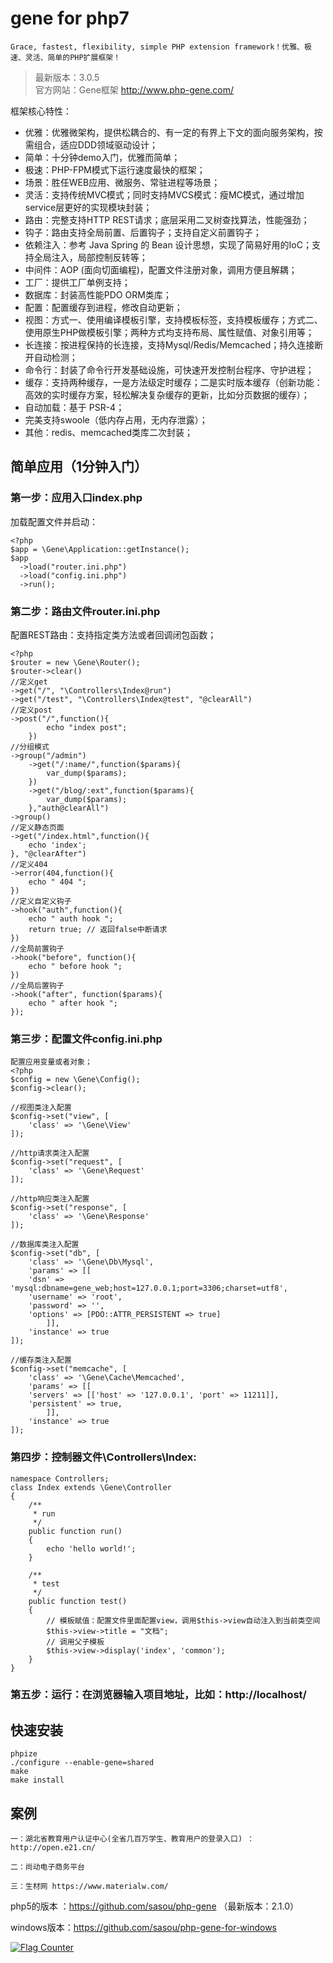 # gene for php7

    Grace, fastest, flexibility, simple PHP extension framework！优雅、极速、灵活、简单的PHP扩展框架！     

>   最新版本：3.0.5    
>   官方网站：Gene框架 http://www.php-gene.com/

框架核心特性：
* 优雅：优雅微架构，提供松耦合的、有一定的有界上下文的面向服务架构，按需组合，适应DDD领域驱动设计；
* 简单：十分钟demo入门，优雅而简单；
* 极速：PHP-FPM模式下运行速度最快的框架；
* 场景：胜任WEB应用、微服务、常驻进程等场景；
* 灵活：支持传统MVC模式；同时支持MVCS模式：瘦MC模式，通过增加service层更好的实现模块封装；
* 路由：完整支持HTTP REST请求；底层采用二叉树查找算法，性能强劲；
* 钩子：路由支持全局前置、后置钩子；支持自定义前置钩子；
* 依赖注入：参考 Java Spring 的 Bean 设计思想，实现了简易好用的IoC；支持全局注入，局部控制反转等；
* 中间件：AOP (面向切面编程)，配置文件注册对象，调用方便且解耦；
* 工厂：提供工厂单例支持；
* 数据库：封装高性能PDO ORM类库；
* 配置：配置缓存到进程，修改自动更新；
* 视图：方式一、使用编译模板引擎，支持模板标签，支持模板缓存；方式二、使用原生PHP做模板引擎；两种方式均支持布局、属性赋值、对象引用等；
* 长连接：按进程保持的长连接，支持Mysql/Redis/Memcached；持久连接断开自动检测；
* 命令行：封装了命令行开发基础设施，可快速开发控制台程序、守护进程；
* 缓存：支持两种缓存，一是方法级定时缓存；二是实时版本缓存（创新功能：高效的实时缓存方案，轻松解决复杂缓存的更新，比如分页数据的缓存）； 
* 自动加载：基于 PSR-4；
* 完美支持swoole（低内存占用，无内存泄露）；
* 其他：redis、memcached类库二次封装；

## 简单应用（1分钟入门）  
### 第一步：应用入口index.php

   加载配置文件并启动：
   
    <?php
    $app = \Gene\Application::getInstance();
    $app
      ->load("router.ini.php")
      ->load("config.ini.php")
      ->run();  

### 第二步：路由文件router.ini.php   

   配置REST路由：支持指定类方法或者回调闭包函数；   
   
    <?php
    $router = new \Gene\Router();
    $router->clear()
    //定义get
    ->get("/", "\Controllers\Index@run")
    ->get("/test", "\Controllers\Index@test", "@clearAll")
    //定义post
    ->post("/",function(){
            echo "index post";
        })    
    //分组模式
    ->group("/admin")
        ->get("/:name/",function($params){
            var_dump($params);
        })
        ->get("/blog/:ext",function($params){
            var_dump($params);
        },"auth@clearAll")
    ->group()
    //定义静态页面
    ->get("/index.html",function(){
        echo 'index';
    }, "@clearAfter")
    //定义404
    ->error(404,function(){
        echo " 404 ";
    })
    //定义自定义钩子
    ->hook("auth",function(){
        echo " auth hook ";
        return true; // 返回false中断请求
    })
    //全局前置钩子
    ->hook("before", function(){
        echo " before hook ";
    })
    //全局后置钩子
    ->hook("after", function($params){
        echo " after hook ";
    });

### 第三步：配置文件config.ini.php

    配置应用变量或者对象；
    <?php
    $config = new \Gene\Config();
    $config->clear();
    
    //视图类注入配置
    $config->set("view", [
        'class' => '\Gene\View'
    ]);

    //http请求类注入配置
    $config->set("request", [
        'class' => '\Gene\Request'
    ]);

    //http响应类注入配置
    $config->set("response", [
        'class' => '\Gene\Response'
    ]);
    
    //数据库类注入配置
    $config->set("db", [
        'class' => '\Gene\Db\Mysql',
        'params' => [[
        'dsn' => 'mysql:dbname=gene_web;host=127.0.0.1;port=3306;charset=utf8',
        'username' => 'root',
        'password' => '',
        'options' => [PDO::ATTR_PERSISTENT => true]
            ]],
        'instance' => true
    ]);

    //缓存类注入配置
    $config->set("memcache", [
        'class' => '\Gene\Cache\Memcached',
        'params' => [[
        'servers' => [['host' => '127.0.0.1', 'port' => 11211]],
        'persistent' => true,
            ]],
        'instance' => true
    ]);
    
### 第四步：控制器文件\Controllers\Index:  

    namespace Controllers;
    class Index extends \Gene\Controller
    {
        /**
         * run
         */
        public function run()
        {
            echo 'hello world!';
        }
        
        /**
         * test
         */
        public function test()
        {
            // 模板赋值：配置文件里面配置view，调用$this->view自动注入到当前类空间 
            $this->view->title = "文档";
            // 调用父子模板
            $this->view->display('index', 'common');
        }    
    }

### 第五步：运行：在浏览器输入项目地址，比如：http://localhost/
    
## 快速安装
    
    phpize
    ./configure --enable-gene=shared
    make
    make install
    

## 案例 
    一：湖北省教育用户认证中心(全省几百万学生、教育用户的登录入口) ：http://open.e21.cn/
            
    二：尚动电子商务平台

    三：生材网 https://www.materialw.com/


php5的版本 ：https://github.com/sasou/php-gene （最新版本：2.1.0）

windows版本：https://github.com/sasou/php-gene-for-windows

<a href="https://info.flagcounter.com/AEYx"><img src="https://s11.flagcounter.com/count2/AEYx/bg_FFFFFF/txt_000000/border_CCCCCC/columns_2/maxflags_10/viewers_0/labels_1/pageviews_1/flags_0/percent_0/" alt="Flag Counter" border="0"></a>
